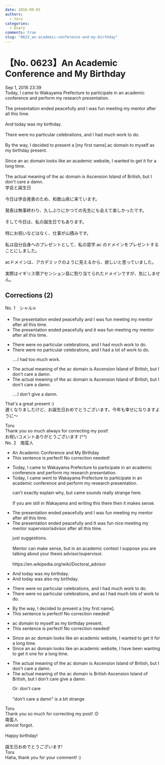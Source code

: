 ```yaml
---
date: 2016-09-01
authors:
  - toru
categories:
  - Diary
comments: true
slug: "0623_an-academic-conference-and-my-birthday"
---
```


# 【No. 0623】An Academic Conference and My Birthday
<div class="date">Sep 1, 2016 23:39</div>
<div id="post"><div id="body_show_ori">
Today, I came to Wakayama Prefecture to participate in an academic conference and perform my research presentation.<br/><br/>The presentation ended peacefully and I was fun meeting my mentor after all this time.<br/><br/>And today was my birthday.<br/><br/>There were no particular celebrations, and I had much work to do.<br/><br/>By the way, I decided to present a [my first name].ac domain to myself as my birthday present.<br/><br/>Since an ac domain looks like an academic website, I wanted to get it for a long time. <br/><br/>The actual meaning of the ac domain is Ascension Island of British, but I don't care a damn.
</div></div>

<!-- more -->

<div id="post_ja"><div id="body_show_mo">
学会と誕生日<br/><br/>今日は学会発表のため、和歌山県に来ています。<br/><br/>発表は無事終わり、久しぶりにかつての先生にも会えて楽しかったです。<br/><br/>そして今日は、私の誕生日でもあります。<br/><br/>特にお祝いなどはなく、仕事が山積みです。<br/><br/>私は自分自身へのプレゼントとして、私の苗字.ac のドメインをプレゼントすることにしました。<br/><br/>acドメインは、アカデミックのように見えるから、欲しいと思っていました。<br/><br/>実際はイギリス領アセンション島に割り当てられたドメインですが、気にしません。
</div></div>

## Corrections (2)
<div id="block"><div class="first_name"> No. 1　<span class="just_name">シャル❇️</span></div><div id="block2">
<ul class="correction_field">
<li class="incorrect">The presentation ended peacefully and I was fun meeting my mentor after all this time.</li>
<li class="corrected correct">
The presentation ended peacefully and it was fun meeting my mentor after all this time.
</li>
</ul>
<ul class="correction_field">
<li class="incorrect">There were no particular celebrations, and I had much work to do.</li>
<li class="corrected correct">
There were no particular celebrations, and I had a lot of work to do.
<p class="correction_comment">....I had too much work.</p>
</li>
</ul>
<ul class="correction_field">
<li class="incorrect">The actual meaning of the ac domain is Ascension Island of British, but I don't care a damn.</li>
<li class="corrected correct">
The actual meaning of the ac domain is Ascension Island of British, but I don't care a damn.
<p class="correction_comment">....I don't give a damn.</p>
</li>
</ul>
<p class="comment_small">
 That's a great present :)
 <br/>
 遅くなりましたけど、お誕生日おめでとうございます。今年も幸せになりますように～
</p>

</div><div class="name"><span class="just_name">Toru</span><br>
Thank you so much always for correcting my post!<br/>お祝いコメントありがとうございます (^^)
</div>
</div>
<div id="block"><div class="first_name"> No. 2　<span class="just_name">南蛮人</span></div><div id="block2">
<ul class="correction_field">
<li class="incorrect">An Academic Conference and My Birthday</li>
<li class="corrected perfect">This sentence is perfect! No correction needed!</li>
</ul>
<ul class="correction_field">
<li class="incorrect">Today, I came to Wakayama Prefecture to participate in an academic conference and perform my research presentation.</li>
<li class="corrected correct">
Today, I <span class="f_gray"><span class="sline">came</span> went</span> to Wakayama Prefecture to participate in an academic conference and perform my research presentation.
<p class="correction_comment">can't exactly explain why, but came sounds really strange here.<br/><br/>If you are still in Wakayama and writing this there then it makes sense.</p>
</li>
</ul>
<ul class="correction_field">
<li class="incorrect">The presentation ended peacefully and I was fun meeting my mentor after all this time.</li>
<li class="corrected correct">
The presentation ended peacefully and I<span class="f_bold"><span class="f_blue">t</span></span> was <span class="f_gray"><span class="sline">fun</span></span> <span class="f_gray">nice</span> meeting my <span class="f_gray"><span class="sline">mentor</span></span> <span class="f_gray">supervisor/advisor</span> after all this time.
<p class="correction_comment">just suggestions.<br/><br/>Mentor can make sense, but in an academic context I suppose you are talking about your thesis advisor/supervisor.<br/><br/>https://en.wikipedia.org/wiki/Doctoral_advisor</p>
</li>
</ul>
<ul class="correction_field">
<li class="incorrect">And today was my birthday.</li>
<li class="corrected correct">
And today was <span class="f_gray">also</span> my birthday.
</li>
</ul>
<ul class="correction_field">
<li class="incorrect">There were no particular celebrations, and I had much work to do.</li>
<li class="corrected correct">
There were no particular celebrations<span class="sline"><span class="f_gray">, and</span></span> <span class="f_gray">as</span> I had <span class="f_red"><span class="sline">much</span></span> <span class="f_blue">lots of</span> work to do.
</li>
</ul>
<ul class="correction_field">
<li class="incorrect">By the way, I decided to present a [my first name].</li>
<li class="corrected perfect">This sentence is perfect! No correction needed!</li>
</ul>
<ul class="correction_field">
<li class="incorrect">ac domain to myself as my birthday present.</li>
<li class="corrected perfect">This sentence is perfect! No correction needed!</li>
</ul>
<ul class="correction_field">
<li class="incorrect">Since an ac domain looks like an academic website, I wanted to get it for a long time.</li>
<li class="corrected correct">
Since an ac domain looks like an academic website, I <span class="f_blue">have been</span> want<span class="f_blue">ing</span> to get <span class="sline"><span class="f_red">it</span></span> <span class="f_blue">one</span> for a long time.
</li>
</ul>
<ul class="correction_field">
<li class="incorrect">The actual meaning of the ac domain is Ascension Island of British, but I don't care a damn.</li>
<li class="corrected correct">
The actual meaning of the ac domain is <span class="f_blue">British</span> Ascension Island <span class="f_red"><span class="sline">of British,</span></span> but I don't <span class="sline"><span class="f_red">care</span></span> <span class="f_blue">give</span> a damn.
<p class="correction_comment">Or: don't care<br/><br/>"don't care a damn" is a bit strange</p>
</li>
</ul>
</div><div class="name"><span class="just_name">Toru</span><br>
Thank you so much for correcting my post! :D
</div>
<div class="name"><span class="just_name">南蛮人</span><br>
almost forgot.<br/><br/>Happy birthday!<br/><br/>誕生日おめでとうございます!
</div>
<div class="name"><span class="just_name">Toru</span><br>
Haha, thank you for your comment! :)
</div>
</div>
